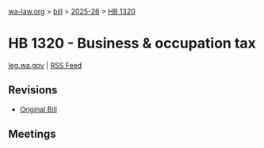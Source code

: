 [wa-law.org](/) > [bill](/bill/) > [2025-26](/bill/2025-26/) > [HB 1320](/bill/2025-26/hb/1320/)

# HB 1320 - Business & occupation tax
[leg.wa.gov](https://app.leg.wa.gov/billsummary?BillNumber=1320&Year=2025&Initiative=false) | [RSS Feed](./rss.xml)

## Revisions
* [Original Bill](1/)

## Meetings